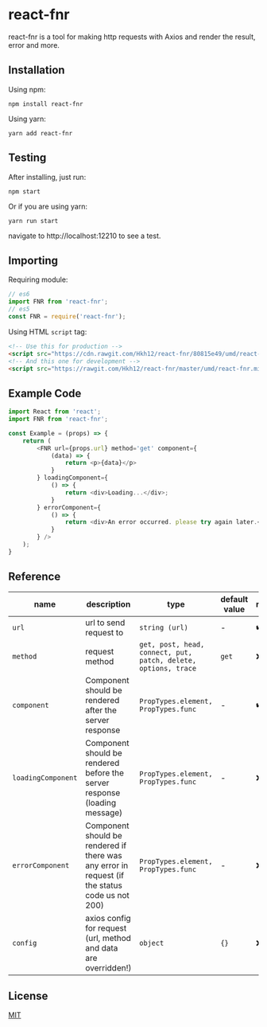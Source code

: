 # react-fnr
react-fnr is a tool for making http requests with Axios and render the result, error and more.
## Installation
Using npm:
```shell
npm install react-fnr
```
Using yarn:
```shell
yarn add react-fnr
```
## Testing
After installing, just run:
```shell
npm start
```
Or if you are using yarn:
```shell
yarn run start
```
navigate to http://localhost:12210 to see a test.
## Importing
Requiring module:
```javascript
// es6
import FNR from 'react-fnr';
// es5
const FNR = require('react-fnr');
```
Using HTML `script` tag:
```html
<!-- Use this for production -->
<script src="https://cdn.rawgit.com/Hkh12/react-fnr/80815e49/umd/react-fnr.min.js"></script>
<!-- And this one for development -->
<script src="https://rawgit.com/Hkh12/react-fnr/master/umd/react-fnr.min.js"></script>
```
## Example Code
```javascript
import React from 'react';
import FNR from 'react-fnr';

const Example = (props) => {
    return (
        <FNR url={props.url} method='get' component={
            (data) => {
                return <p>{data}</p>
            }
        } loadingComponent={
            () => {
                return <div>Loading...</div>;
            }
        } errorComponent={
            () => {
                return <div>An error occurred. please try again later.</div>;
            }
        } />
    );
}
```
## Reference
| name | description | type | default value | required |
| -- | -- | -- | -- | -- |
| `url` | url to send request to | `string (url)` | - | ✔️ |
| `method` | request method | `get, post, head, connect, put, patch, delete, options, trace` | `get` | ❌ |
| `component` | Component should be rendered after the server response | `PropTypes.element, PropTypes.func` | - | ✔️ |
| `loadingComponent` | Component should be rendered before the server response (loading message) | `PropTypes.element, PropTypes.func` | - | ❌ |
| `errorComponent` | Component should be rendered if there was any error in request (if the status code us not 200) | `PropTypes.element, PropTypes.func` | - | ❌ |
| `config` | axios config for request (url, method and data are overridden!)  | `object` | `{}` | ❌ |


## License
[MIT](https://github.com/Hkh12/react-fnr/blob/master/LICENSE)
